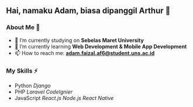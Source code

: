 <!--
**AdamArthurF/adamarthurf** is a ✨ _special_ ✨ repository because its `README.md` (this file) appears on your GitHub profile.
Here are some ideas to get you started:
-->
## Hai, namaku Adam, biasa dipanggil Arthur 👋

### About Me 💬
- 🔭 I’m currently studying on **Sebelas Maret University**
- 🌱 I’m currently learning **Web Development & Mobile App Development**
- 📫 How to reach me: **adam.faizal.af6@student.uns.ac.id**

### My Skills ⚡
* Python      *Django* 
* PHP         *Laravel*  *CodeIgnier* 
* JavaScript  *React.js* *Node.js*  *React Native*
<!--
- 👯 I’m currently collaborating with **Labkom FMIPA UNS**
- 🤔 I’m looking for help with ...
- 💬 Ask me about ...
- 📫 How to reach me: ...
- 😄 Pronouns: ...
- ⚡ Fun fact: ...
-->
